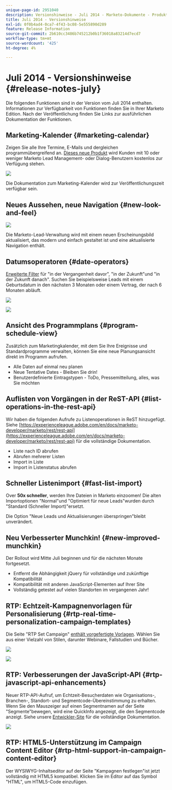 ```yaml
---
unique-page-id: 2951040
description: Versionshinweise - Juli 2014 - Marketo-Dokumente - Produktdokumentation
title: Juli 2014 - Versionshinweise
exl-id: 0f0b4ad4-0ca7-4f43-bc08-5e555890d289
feature: Release Information
source-git-commit: 2b610cc3486b745212b0b1f36018a83214d7ecd7
workflow-type: tm+mt
source-wordcount: '425'
ht-degree: 4%

---
```


# Juli 2014 - Versionshinweise {#release-notes-july}

Die folgenden Funktionen sind in der Version vom Juli 2014 enthalten. Informationen zur Verfügbarkeit von Funktionen finden Sie in Ihrer Marketo Edition. Nach der Veröffentlichung finden Sie Links zur ausführlichen Dokumentation der Funktionen.

## Marketing-Kalender {#marketing-calendar}

Zeigen Sie alle Ihre Termine, E-Mails und dergleichen programmübergreifend an. [Dieses neue Produkt](/help/marketo/product-docs/core-marketo-concepts/marketing-calendar/understanding-the-calendar/navigating-the-marketing-calendar.md) wird Kunden mit 10 oder weniger Marketo Lead Management- oder Dialog-Benutzern kostenlos zur Verfügung stehen.

![](assets/image2014-9-22-14-3a22-3a27.png)

Die Dokumentation zum Marketing-Kalender wird zur Veröffentlichungszeit verfügbar sein.

## Neues Aussehen, neue Navigation {#new-look-and-feel}

![](assets/image2014-9-22-14-3a22-3a47.png)

Die Marketo-Lead-Verwaltung wird mit einem neuen Erscheinungsbild aktualisiert, das modern und einfach gestaltet ist und eine aktualisierte Navigation enthält.

## Datumsoperatoren {#date-operators}

[Erweiterte Filter](/help/marketo/product-docs/core-marketo-concepts/smart-lists-and-static-lists/creating-a-smart-list/smart-list-filter-operators-glossary.md) für &quot;in der Vergangenheit davor&quot;, &quot;in der Zukunft&quot;und &quot;in der Zukunft danach&quot;. Suchen Sie beispielsweise Leads mit einem Geburtsdatum in den nächsten 3 Monaten oder einem Vertrag, der nach 6 Monaten abläuft.

![](assets/image2014-9-22-14-3a23-3a56.png)

![](assets/image2014-9-22-14-3a24-3a39.png)

## Ansicht des Programmplans {#program-schedule-view}

Zusätzlich zum Marketingkalender, mit dem Sie Ihre Ereignisse und Standardprogramme verwalten, können Sie eine neue Planungsansicht direkt im Programm aufrufen.

* Alle Daten auf einmal neu planen
* Neue Tentative Dates - Bleiben Sie drin!
* Benutzerdefinierte Eintragstypen - ToDo, Pressemitteilung, alles, was Sie möchten

## Auflisten von Vorgängen in der ReST-API {#list-operations-in-the-rest-api}

Wir haben die folgenden Aufrufe zu Listenoperationen in ReST hinzugefügt. Siehe [https://experienceleague.adobe.com/en/docs/marketo-developer/marketo/rest/rest-api](https://experienceleague.adobe.com/en/docs/marketo-developer/marketo/rest/rest-api) für die vollständige Dokumentation.

* Liste nach ID abrufen
* Abrufen mehrerer Listen
* Import in Liste
* Import in Listenstatus abrufen

## Schneller Listenimport {#fast-list-import}

Over **50x schneller**, werden Ihre Dateien in Marketo einzoomen! Die alten Importoptionen &quot;Normal&quot;und &quot;Optimiert für neue Leads&quot;wurden durch &quot;Standard (Schneller Import)&quot;ersetzt.

Die Option &quot;Neue Leads und Aktualisierungen überspringen&quot;bleibt unverändert.

## Neu Verbesserter Munchkin! {#new-improved-munchkin}

Der Rollout wird Mitte Juli beginnen und für die nächsten Monate fortgesetzt.

* Entfernt die Abhängigkeit jQuery für vollständige und zukünftige Kompatibilität
* Kompatibilität mit anderen JavaScript-Elementen auf Ihrer Site
* Vollständig getestet auf vielen Standorten im vergangenen Jahr!

## RTP: Echtzeit-Kampagnenvorlagen für Personalisierung {#rtp-real-time-personalization-campaign-templates}

Die Seite &quot;RTP Set Campaign&quot; [enthält vorgefertigte Vorlagen](/help/marketo/product-docs/web-personalization/using-templates/using-templates-to-create-web-campaigns.md). Wählen Sie aus einer Vielzahl von Stilen, darunter Webinare, Fallstudien und Bücher.

![](assets/image2014-9-22-14-3a25-3a13.png)

![](assets/image2014-9-22-14-3a25-3a47.png)

## RTP: Verbesserungen der JavaScript-API {#rtp-javascript-api-enhancements}

Neuer RTP-API-Aufruf, um Echtzeit-Besucherdaten wie Organisations-, Branchen-, Standort- und Segmentcode-Übereinstimmung zu erhalten. Wenn Sie den Mauszeiger auf einen Segmentnamen auf der Seite &quot;Segmente&quot;bewegen, wird eine QuickInfo angezeigt, die den Segmentcode anzeigt. Siehe unsere [Entwickler-Site](https://experienceleague.adobe.com/en/docs/marketo-developer/marketo/javascriptapi/rich-media-recommendation) für die vollständige Dokumentation.

![](assets/image2014-9-22-14-3a26-3a11.png)

## RTP: HTML5-Unterstützung im Campaign Content Editor {#rtp-html-support-in-campaign-content-editor}

Der WYSIWYG-Inhaltseditor auf der Seite &quot;Kampagnen festlegen&quot;ist jetzt vollständig mit HTML5 kompatibel. Klicken Sie im Editor auf das Symbol &quot;HTML&quot;, um HTML5-Code einzufügen.
